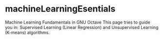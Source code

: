 # machineLearningEsentials
Machine Learning Fundamentals in GNU Octave
This page tries to guide you in:
Supervised Learning (Linear Regression) and Unsupervised Learning (K-means) algorithms.
